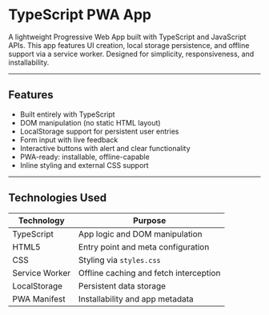# TypeScript PWA App

A lightweight Progressive Web App built with TypeScript and JavaScript APIs. This app features  UI creation, local storage persistence, and offline support via a service worker. Designed for simplicity, responsiveness, and installability.

---

## Features

- Built entirely with TypeScript
-  DOM manipulation (no static HTML layout)
-  LocalStorage support for persistent user entries
-  Form input with live feedback
-  Interactive buttons with alert and clear functionality
-  PWA-ready: installable, offline-capable
-  Inline styling and external CSS support

---

## Technologies Used

| Technology     | Purpose                          |
|----------------|----------------------------------|
| TypeScript     | App logic and DOM manipulation   |
| HTML5          | Entry point and meta configuration |
| CSS            | Styling via `styles.css`         |
| Service Worker | Offline caching and fetch interception |
| LocalStorage   | Persistent data storage          |
| PWA Manifest   | Installability and app metadata  |


